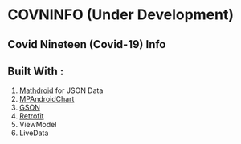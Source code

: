 # COVNINFO (Under Development)  
## Covid Nineteen (Covid-19) Info   
## Built With :  
1. [Mathdroid](https://github.com/mathdroid/covid-19-api) for JSON Data  
2. [MPAndroidChart](https://github.com/PhilJay/MPAndroidChart)  
3. [GSON](https://github.com/google/gson)  
4. [Retrofit](https://github.com/square/retrofit)
5. ViewModel  
6. LiveData
